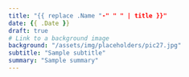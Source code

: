 ```yaml
---
title: "{{ replace .Name "-" " " | title }}"
date: {{ .Date }}
draft: true
# Link to a background image
background: "/assets/img/placeholders/pic27.jpg"
subtitle: "Sample subtitle"
summary: "Sample summary"
---
```

